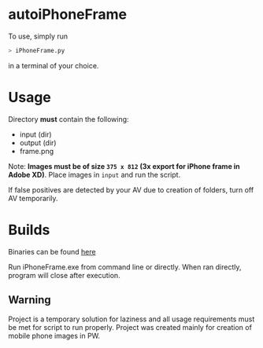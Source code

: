 # autoiPhoneFrame

To use, simply run

```bash
> iPhoneFrame.py
```

in a terminal of your choice.

# Usage

Directory **must** contain the following:

- input (dir)
- output (dir)
- frame.png

Note: **Images must be of size `375 x 812` (3x export for iPhone frame in Adobe XD)**. Place images in `input` and run the script.

If false positives are detected by your AV due to creation of folders, turn off AV temporarily.

# Builds

Binaries can be found [here](https://github.com/recreationx/autoiPhoneFrame/releasesf)

Run iPhoneFrame.exe from command line or directly. When ran directly, program will close after execution.

## Warning

Project is a temporary solution for laziness and all usage requirements must be met for script to run properly. Project was created mainly for creation of mobile phone images in PW.

